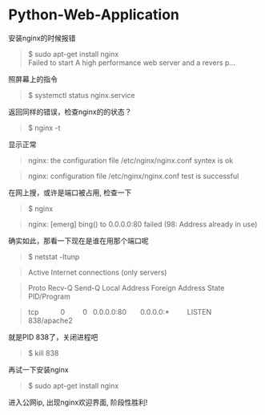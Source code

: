 # Python-Web-Application

安装nginx的时候报错

> $ sudo apt-get install nginx  
> Failed to start A high performance web server and a revers p...

照屏幕上的指令

> $ systemctl status nginx.service

返回同样的错误，检查nginx的的状态？

> $ nginx -t

显示正常

> nginx: the configuration file /etc/nginx/nginx.conf syntex is ok

> nginx: configuration file /etc/nginx/nginx.conf test is successful

在网上搜，或许是端口被占用, 检查一下

> $ nginx

> nginx: [emerg] bing() to 0.0.0.0:80 failed (98: Address already in use)

确实如此，那看一下现在是谁在用那个端口呢

> $ netstat -ltunp

> Active Internet connections (only servers)

> Proto    Recv-Q    Send-Q    Local Address    Foreign Address    State    PID/Program

> tcp           0         0    0.0.0.0:80       0.0.0.0:*          LISTEN   838/apache2

就是PID 838了，关闭进程吧

> $ kill 838

再试一下安装nginx

> $ sudo apt-get install nginx

进入公网ip, 出现nginx欢迎界面, 阶段性胜利!

